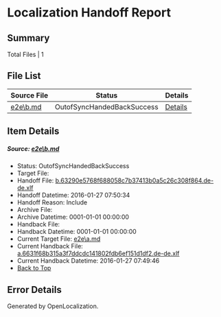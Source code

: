 # <a name='report-top'></a> Localization Handoff Report

## Summary
 Total Files | 1

## File List
 Source File | Status | Details 
 ----------- | ------ | ------- 
 [e2e\b.md](https://github.com/OpenLocalizationTest/oltest/blob/37731df6dfd75a746027d7e0029536cd08878a3b/e2e/b.md) | OutofSyncHandedBackSuccess | [Details](#73dd8d9a49304b45afdd3ab5c4665941d3ed11a82)

## Item Details
##### <a name='73dd8d9a49304b45afdd3ab5c4665941d3ed11a82'></a> Source: [e2e\b.md](https://github.com/OpenLocalizationTest/oltest/blob/37731df6dfd75a746027d7e0029536cd08878a3b/e2e/b.md)
* Status: OutofSyncHandedBackSuccess
* Target File: 
* Handoff File: [b.63290e5768f688058c7b37413b0a5c26c308f864.de-de.xlf](https://github.com/OpenLocalizationTestOrg/olhandoff/blob/23ef22bb6444366a2a7c34948e45f3d61296aee8/ol-handoff/OpenLocalizationTestOrg/oltest.de-de/tianzh/b.63290e5768f688058c7b37413b0a5c26c308f864.de-de.xlf)
* Handoff Datetime: 2016-01-27 07:50:34
* Handoff Reason: Include
* Archive File: 
* Archive Datetime: 0001-01-01 00:00:00
* Handback File: 
* Handback Datetime: 0001-01-01 00:00:00
* Current Target File: [e2e\a.md](https://github.com/OpenLocalizationTestOrg/oltest.de-de/blob/dc5e1bf716c34ed6364344cc407b41e653da976a/e2e/a.md)
* Current Handback File: [a.6631f68b315a3f7ddcdc141802fdb6ef151d1df2.de-de.xlf](https://github.com/OpenLocalizationTestOrg/olhandback/blob/3f7afb6143d0e80067ac570e00090c0d8b54316c/ol-handback/OpenLocalizationTestOrg/oltest.de-de/tianzh/a.6631f68b315a3f7ddcdc141802fdb6ef151d1df2.de-de.xlf)
* Current Handback Datetime: 2016-01-27 07:49:46
* [Back to Top](#report-top)


## Error Details

Generated by OpenLocalization.
